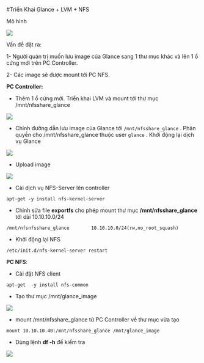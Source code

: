 #Triển Khai Glance + LVM + NFS

Mô hình

<img src=http://i.imgur.com/xESEmq3.png>

Vấn đề đặt ra:

1- Người quản trị muốn lưu image của Glance sang 1 thư mục khác và lên 1 ổ cứng mới trên PC Controller.

2- Các image sẽ được mount tới PC NFS.

**PC Controller:** 

- Thêm 1 ổ cứng mới. Triển khai LVM và mount tới thư mục /mnt/nfsshare_glance

<img src=http://i.imgur.com/EiQUvBY.png>

- Chỉnh đường dẫn lưu image của Glance tới `/mnt/nfsshare_glance` . Phân quyền cho /mnt/nfsshare_glance thuộc user `glance` . Khởi động lại dịch vụ Glance

<img src=http://i.imgur.com/c8rr9TQ.png>

- Upload image

<img src=http://i.imgur.com/HDaGPXw.png>

- Cài dịch vụ NFS-Server lên controller

`apt-get -y install nfs-kernel-server`

- Chỉnh sửa file **exportfs** cho phép mount thư mục **/mnt/nfsshare_glance** tới dải 10.10.10.0/24

`/mnt/nfsnfsshare_glance        10.10.10.0/24(rw,no_root_squash)`

- Khởi động lại NFS

`/etc/init.d/nfs-kernel-server restart`

**PC NFS**:

- Cài đặt NFS client

`apt-get  -y install nfs-common`

- Tạo thư mục /mnt/glance_image  

<img src=http://i.imgur.com/2xFlWmn.png>

- mount /mnt/nfsshare_glance từ PC Controller về thư mục vừa tạo

`mount 10.10.10.40:/mnt/nfsshare_glance /mnt/glance_image`

- Dùng lệnh **df -h** để kiểm tra

<img src=http://i.imgur.com/dE8W481.png>
